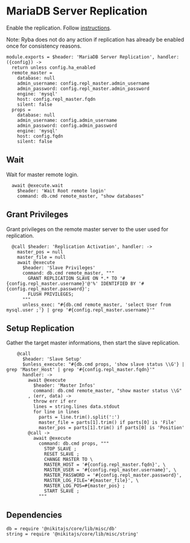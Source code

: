 
# MariaDB Server Replication

Enable the replication.
Follow [instructions](https://www.digitalocean.com/community/tutorials/how-to-set-up-master-slave-replication-in-mysql).

Note: Ryba does not do any action if replication has already be enabled once for
consistency reasons.

    module.exports = $header: 'MariaDB Server Replication', handler: ({config}) ->
      return unless config.ha_enabled
      remote_master =
        database: null
        admin_username: config.repl_master.admin_username
        admin_password: config.repl_master.admin_password
        engine: 'mysql'
        host: config.repl_master.fqdn
        silent: false
      props =
        database: null
        admin_username: config.admin_username
        admin_password: config.admin_password
        engine: 'mysql'
        host: config.fqdn
        silent: false

## Wait

Wait for master remote login.
      
      await @execute.wait
        $header: 'Wait Root remote login'
        command: db.cmd remote_master, "show databases"

## Grant Privileges

Grant privileges on the remote master server to the user used for replication.

      @call $header: 'Replication Activation', handler: ->
        master_pos = null
        master_file = null
        await @execute
          $header: 'Slave Privileges'
          command: db.cmd remote_master, """
            GRANT REPLICATION SLAVE ON *.* TO '#{config.repl_master.username}'@'%' IDENTIFIED BY '#{config.repl_master.password}';
            FLUSH PRIVILEGES;
          """
          unless_exec: "#{db.cmd remote_master, 'select User from mysql.user ;'} | grep '#{config.repl_master.username}'"

## Setup Replication

Gather the target master informations, then start the slave replication.

        @call
          $header: 'Slave Setup'
          $unless_execute: "#{db.cmd props, 'show slave status \\G'} | grep 'Master_Host' | grep '#{config.repl_master.fqdn}'"
          handler: ->
            await @execute
              $header: 'Master Infos'
              command: db.cmd remote_master, "show master status \\G"
            , (err, data) ->
              throw err if err
              lines = string.lines data.stdout
              for line in lines
                parts = line.trim().split(':')
                master_file = parts[1].trim() if parts[0] is 'File'
                master_pos = parts[1].trim() if parts[0] is 'Position'
            @call ->
              await @execute
                command: db.cmd props, """
                  STOP SLAVE ;
                  RESET SLAVE ;
                  CHANGE MASTER TO \
                  MASTER_HOST = '#{config.repl_master.fqdn}', \
                  MASTER_USER = '#{config.repl_master.username}', \
                  MASTER_PASSWORD = '#{config.repl_master.password}',
                  MASTER_LOG_FILE='#{master_file}', \
                  MASTER_LOG_POS=#{master_pos} ;
                  START SLAVE ;
                """
      
## Dependencies

    db = require '@nikitajs/core/lib/misc/db'
    string = require '@nikitajs/core/lib/misc/string'
